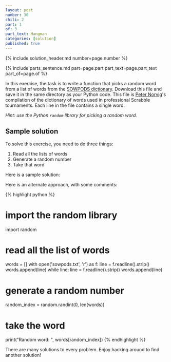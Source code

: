 ```yaml
---
layout: post
number: 30
chili: 2
part: 1
of: 3
part_text: Hangman
categories: [solution]
published: true
---
```


{% include solution_header.md number=page.number %}

{% include parts_sentence.md part=page.part part_text=page.part_text part_of=page.of %}

In this exercise, the task is to write a function that picks a random word from a list of words from the [SOWPODS dictionary](http://norvig.com/ngrams/sowpods.txt). Download this file and save it in the same directory as your Python code. This file is [Peter Norvig](https://en.wikipedia.org/wiki/Peter_Norvig)'s compilation of the dictionary of words used in professional Scrabble tournaments. Each line in the file contains a single word.

_Hint: use the Python `random` library for picking a random word._

## Sample solution

To solve this exercise, you need to do three things:

1. Read all the lists of words
2. Generate a random number
3. Take that word

Here is a sample solution:

<script src="https://gist.github.com/coderunner007/0f9a2bc3c45f70979fba09666ef3dc2e.js"></script>

Here is an alternate approach, with some comments:

{% highlight python %}
  # import the random library
  import random

  # read all the list of words
  words = []
  with open('sowpods.txt', 'r') as f:
    line = f.readline().strip()
    words.append(line)
    while line:
      line = f.readline().strip()
      words.append(line)

  # generate a random number
  random_index = random.randint(0, len(words))

  # take the word
  print("Random word: ", words[random_index])
{% endhighlight %}

There are many solutions to every problem. Enjoy hacking around to find another solution!
